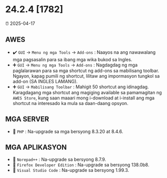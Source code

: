 # 24.2.4 [1782]

⏰ 2025-04-17

## AWES
- ✔️ `GUI` -> `Menu ng mga Tools` -> `Add-ons` : Naayos na ang nawawalang mga pagsasalin para sa ibang mga wika bukod sa Ingles.  
- ➕ `GUI` -> `Menu ng mga Tools` -> `Add-ons` : Nagdagdag ng mga paglalarawan para sa mga shortcut ng add-ons sa mabilisang toolbar. Ngayon, kapag pumili ng shortcut, lilitaw ang impormasyon tungkol sa add-on (SA INGLES LAMANG).  
- ➕ `GUI` -> `Mabilisang Toolbar` : Mahigit 50 shortcut ang idinagdag. Karagdagang mga shortcut ang magiging available sa pamamagitan ng `AWES Store`, kung saan maaari mong i-download at i-install ang mga shortcut na interesado ka mula sa daan-daang opsyon.

## MGA SERVER
- 🔄 `PHP`    : Na-upgrade sa mga bersyong 8.3.20 at 8.4.6.

## MGA APLIKASYON
- 🔄 `Norepad++` : Na-upgrade sa bersyong 8.7.9.
- 🔄 `Firefox Developer Edition` : Na-upgrade sa bersyong 138.0b8.
- 🔄 `Visual Studio Code` : Na-upgrade sa bersyong 1.99.3.
